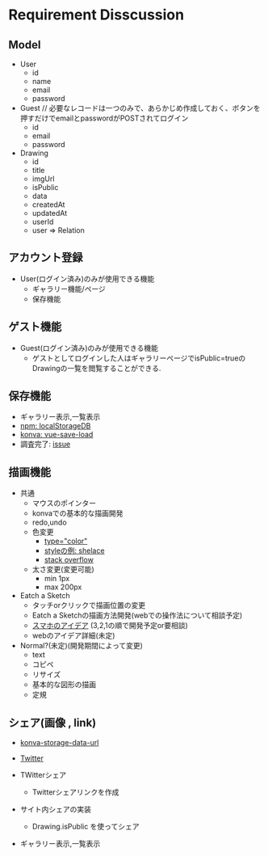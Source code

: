 # Requirement Disscussion

## Model
- User
    - id
    - name
    - email
    - password
- Guest
    // 必要なレコードは一つのみで、あらかじめ作成しておく、ボタンを押すだけでemailとpasswordがPOSTされてログイン
    - id
    - email
    - password
- Drawing
    - id
    - title
    - imgUrl
    - isPublic
    - data
    - createdAt
    - updatedAt
    - userId
    - user => Relation
## アカウント登録
- User(ログイン済み)のみが使用できる機能
    - ギャラリー機能/ページ
    - 保存機能
## ゲスト機能
- Guest(ログイン済み)のみが使用できる機能
    - ゲストとしてログインした人はギャラリーページでisPublic=trueのDrawingの一覧を閲覧することができる.
## 保存機能
- ギャラリー表示,一覧表示
- [npm: localStorageDB ](https://github.com/knadh/localStorageDB)
- [konva: vue-save-load](https://konvajs.org/docs/vue/Save-Load.html#page-title)
- 調査完了: [issue](https://github.com/Recursion-Group-K/sketch/issues/2)

## 描画機能
- 共通
    - マウスのポインター
    - konvaでの基本的な描画開発
    - redo,undo
    - 色変更
        - [type="color"](https://developer.mozilla.org/ja/docs/Web/HTML/Element/input/color)
        - [styleの例: shelace](https://shoelace.style/components/color-picker)
        - [stack overflow](https://stackoverflow.com/questions/47971289/input-type-color-styling/47971607)
    - 太さ変更(変更可能)
        - min 1px
        - max 200px
- Eatch a Sketch
    - タッチorクリックで描画位置の変更
    - Eatch a Sketchの描画方法開発(webでの操作法について相談予定)
    - [スマホのアイデア](https://whimsical.com/KgZeJcbniUVaR7gxLLvW8i) (3,2,1の順で開発予定or要相談)
    - webのアイデア詳細(未定)
- Normal?(未定)(開発期間によって変更)
    - text
    - コピペ
    - リサイズ
    - 基本的な図形の描画
    - 定規

## シェア(画像 , link)
- [konva-storage-data-url](https://konvajs.org/docs/data_and_serialization/Stage_Data_URL.html)
- [Twitter](https://miraiteki.life/develop/2019/tiwtter-share-button-with-image-attachment/)
- TWitterシェア
    - Twitterシェアリンクを作成
- サイト内シェアの実装
    - Drawing.isPublic を使ってシェア

- ギャラリー表示,一覧表示
